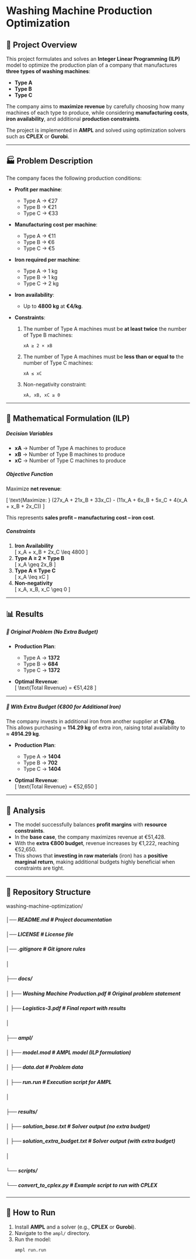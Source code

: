 # Washing Machine Production Optimization

## 📌 Project Overview
This project formulates and solves an **Integer Linear Programming (ILP)** model to optimize the production plan of a company that manufactures **three types of washing machines**:

- **Type A**  
- **Type B**  
- **Type C**

The company aims to **maximize revenue** by carefully choosing how many machines of each type to produce, while considering **manufacturing costs**, **iron availability**, and additional **production constraints**.

The project is implemented in **AMPL** and solved using optimization solvers such as **CPLEX** or **Gurobi**.

---

## 🏭 Problem Description

The company faces the following production conditions:

- **Profit per machine**:  
  - Type A → €27  
  - Type B → €21  
  - Type C → €33  

- **Manufacturing cost per machine**:  
  - Type A → €11  
  - Type B → €6  
  - Type C → €5  

- **Iron required per machine**:  
  - Type A → 1 kg  
  - Type B → 1 kg  
  - Type C → 2 kg  

- **Iron availability**:  
  - Up to **4800 kg** at **€4/kg**.  

- **Constraints**:  
  1. The number of Type A machines must be **at least twice** the number of Type B machines:  
     ```
     xA ≥ 2 × xB
     ```
  2. The number of Type A machines must be **less than or equal to** the number of Type C machines:  
     ```
     xA ≤ xC
     ```
  3. Non-negativity constraint:  
     ```
     xA, xB, xC ≥ 0
     ```

---

## 📐 Mathematical Formulation (ILP)

##### Decision Variables
- **xA** → Number of Type A machines to produce  
- **xB** → Number of Type B machines to produce  
- **xC** → Number of Type C machines to produce  

##### Objective Function
Maximize **net revenue**:

\[
\text{Maximize: } (27x_A + 21x_B + 33x_C) - (11x_A + 6x_B + 5x_C + 4(x_A + x_B + 2x_C))
\]

This represents **sales profit – manufacturing cost – iron cost**.

##### Constraints
1. **Iron Availability**  
   \[
   x_A + x_B + 2x_C \leq 4800
   \]
2. **Type A ≥ 2 × Type B**  
   \[
   x_A \geq 2x_B
   \]
3. **Type A ≤ Type C**  
   \[
   x_A \leq xC
   \]
4. **Non-negativity**  
   \[
   x_A, x_B, x_C \geq 0
   \]

---

## 📊 Results

##### 🔹 Original Problem (No Extra Budget)
- **Production Plan**:  
  - Type A → **1372**  
  - Type B → **684**  
  - Type C → **1372**  

- **Optimal Revenue**:  
  \[
  \text{Total Revenue} = €51,428
  \]

---

##### 🔹 With Extra Budget (€800 for Additional Iron)
The company invests in additional iron from another supplier at **€7/kg**.  
This allows purchasing ≈ **114.29 kg** of extra iron, raising total availability to ≈ **4914.29 kg**.

- **Production Plan**:  
  - Type A → **1404**  
  - Type B → **702**  
  - Type C → **1404**  

- **Optimal Revenue**:  
  \[
  \text{Total Revenue} = €52,650
  \]

---

## 🧾 Analysis

- The model successfully balances **profit margins** with **resource constraints**.  
- In the **base case**, the company maximizes revenue at €51,428.  
- With the **extra €800 budget**, revenue increases by €1,222, reaching €52,650.  
- This shows that **investing in raw materials** (iron) has a **positive marginal return**, making additional budgets highly beneficial when constraints are tight.

---

## 📂 Repository Structure
washing-machine-optimization/
##### │── README.md # Project documentation
##### │── LICENSE # License file
##### │── .gitignore # Git ignore rules
##### │
##### ├── docs/
##### │ ├── Washing Machine Production.pdf # Original problem statement
##### │ ├── Logistics-3.pdf # Final report with results
##### │
##### ├── ampl/
##### │ ├── model.mod # AMPL model (ILP formulation)
##### │ ├── data.dat # Problem data
##### │ ├── run.run # Execution script for AMPL
##### │
##### ├── results/
##### │ ├── solution_base.txt # Solver output (no extra budget)
##### │ ├── solution_extra_budget.txt # Solver output (with extra budget)
##### │
##### └── scripts/
##### └── convert_to_cplex.py # Example script to run with CPLEX


---

## 🚀 How to Run

1. Install **AMPL** and a solver (e.g., **CPLEX** or **Gurobi**).  
2. Navigate to the `ampl/` directory.  
3. Run the model:  
   ```bash
   ampl run.run
